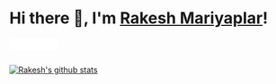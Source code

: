 # Hi there 👋, I'm <a href="https://rakeshmr.netlify.app" target="_blank">Rakesh Mariyaplar</a>!


<a href="https://rakeshmr.netlify.app" target="_blank"><img align="left" alt="https://rakeshmr.netlify.app" width="22px" src="https://github.com/Aakarsh-B/trying-repos/blob/master/www.svg" /></a>
<a href="https://www.linkedin.com/in/rakesh-m-r/" target="_blank"><img align="left" alt="Rakesh M R | LinkedIn" width="22px" src="https://github.com/Aakarsh-B/trying-repos/blob/master/linkedin.svg" />
<a href="https://instagram.com/rakesh_mariyaplar" target="_blank"><img align="left" alt="Rakesh Mariyaplar | Instagram" width="22px" src="https://github.com/Aakarsh-B/trying-repos/blob/master/insta.svg" />
<a href="https://twitter.com/rakesh_m_r_" target="_blank"><img align="left" alt="Rakesh M R | Twitter" width="22px" src="https://github.com/Aakarsh-B/trying-repos/blob/master/twitter.svg" />
<br />
<br />
  
[![Rakesh's github stats](https://github-readme-stats.vercel.app/api?username=rakesh-m-r&show=prs_merged,prs_merged_percentage&rank_icon=github)](https://rakeshmr.netlify.app/)

